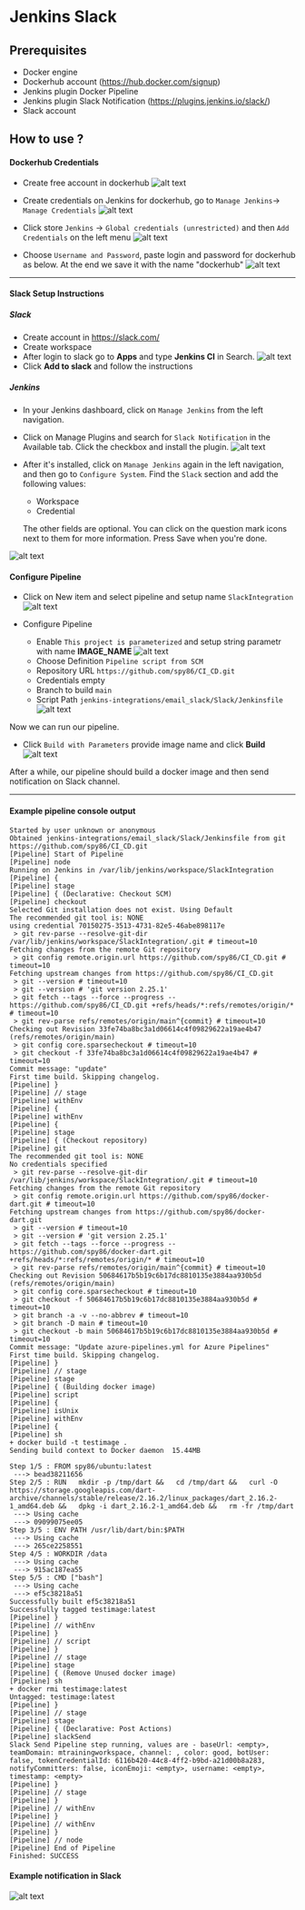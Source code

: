 # Jenkins Slack

## Prerequisites
* Docker engine
* Dockerhub account (https://hub.docker.com/signup)
* Jenkins plugin Docker Pipeline
* Jenkins plugin Slack Notification (https://plugins.jenkins.io/slack/)
* Slack account

## How to use ?

#### Dockerhub Credentials
* Create free account in dockerhub
![alt text](/images/dockerhub.png "")

* Create credentials on Jenkins for dockerhub, go to `Manage Jenkins`-> `Manage Credentials`
![alt text](/images/Jenkins1.png "")

* Click store `Jenkins` -> `Global credentials (unrestricted)` and then `Add Credentials` on the left menu
![alt text](/images/Jenkins2.png "")

* Choose `Username and Password`, paste login and password for dockerhub as below. At the end we save it with the name "dockerhub"
![alt text](/images/Jenkins3.png "")

---
#### Slack Setup Instructions

##### Slack
* Create account in https://slack.com/
* Create workspace 
* After login to slack go to **Apps** and type **Jenkins CI** in Search.
![alt text](/images/Jenkins18.png "")
* Click **Add to slack** and follow the instructions

##### Jenkins
* In your Jenkins dashboard, click on `Manage Jenkins` from the left navigation.
* Click on Manage Plugins and search for `Slack Notification` in the Available tab. Click the checkbox and install the plugin.
![alt text](/images/Jenkins16.png "")
* After it's installed, click on `Manage Jenkins` again in the left navigation, and then go to `Configure System`. Find the `Slack` section and add the following values:
  * Workspace
  * Credential  

  The other fields are optional. You can click on the question mark icons next to them for more information. Press Save when you're done.

![alt text](/images/Jenkins17.png "")

#### Configure Pipeline
* Click on New item and select pipeline and setup name `SlackIntegration`
![alt text](/images/Jenkins19.png "")

* Configure Pipeline
  * Enable `This project is parameterized` and setup string parametr with name **IMAGE_NAME**
![alt text](/images/Jenkins20.png "")
  * Choose Definition `Pipeline script from SCM`
  * Repository URL `https://github.com/spy86/CI_CD.git`
  * Credentials empty
  * Branch to build `main`
  * Script Path `jenkins-integrations/email_slack/Slack/Jenkinsfile`
![alt text](/images/Jenkins21.png "")


Now we can run our pipeline. 

* Click `Build with Parameters` provide image name and click **Build**
![alt text](/images/Jenkins22.png "")

After a while, our pipeline should build a docker image and then send notification on Slack channel.

---
#### Example pipeline console output

```
Started by user unknown or anonymous
Obtained jenkins-integrations/email_slack/Slack/Jenkinsfile from git https://github.com/spy86/CI_CD.git
[Pipeline] Start of Pipeline
[Pipeline] node
Running on Jenkins in /var/lib/jenkins/workspace/SlackIntegration
[Pipeline] {
[Pipeline] stage
[Pipeline] { (Declarative: Checkout SCM)
[Pipeline] checkout
Selected Git installation does not exist. Using Default
The recommended git tool is: NONE
using credential 70150275-3513-4731-82e5-46abe898117e
 > git rev-parse --resolve-git-dir /var/lib/jenkins/workspace/SlackIntegration/.git # timeout=10
Fetching changes from the remote Git repository
 > git config remote.origin.url https://github.com/spy86/CI_CD.git # timeout=10
Fetching upstream changes from https://github.com/spy86/CI_CD.git
 > git --version # timeout=10
 > git --version # 'git version 2.25.1' 
 > git fetch --tags --force --progress -- https://github.com/spy86/CI_CD.git +refs/heads/*:refs/remotes/origin/* # timeout=10
 > git rev-parse refs/remotes/origin/main^{commit} # timeout=10
Checking out Revision 33fe74ba8bc3a1d06614c4f09829622a19ae4b47 (refs/remotes/origin/main)
 > git config core.sparsecheckout # timeout=10
 > git checkout -f 33fe74ba8bc3a1d06614c4f09829622a19ae4b47 # timeout=10
Commit message: "update"
First time build. Skipping changelog.
[Pipeline] }
[Pipeline] // stage
[Pipeline] withEnv
[Pipeline] {
[Pipeline] withEnv
[Pipeline] {
[Pipeline] stage
[Pipeline] { (Checkout repository)
[Pipeline] git
The recommended git tool is: NONE
No credentials specified
 > git rev-parse --resolve-git-dir /var/lib/jenkins/workspace/SlackIntegration/.git # timeout=10
Fetching changes from the remote Git repository
 > git config remote.origin.url https://github.com/spy86/docker-dart.git # timeout=10
Fetching upstream changes from https://github.com/spy86/docker-dart.git
 > git --version # timeout=10
 > git --version # 'git version 2.25.1'
 > git fetch --tags --force --progress -- https://github.com/spy86/docker-dart.git +refs/heads/*:refs/remotes/origin/* # timeout=10
 > git rev-parse refs/remotes/origin/main^{commit} # timeout=10
Checking out Revision 50684617b5b19c6b17dc8810135e3884aa930b5d (refs/remotes/origin/main)
 > git config core.sparsecheckout # timeout=10
 > git checkout -f 50684617b5b19c6b17dc8810135e3884aa930b5d # timeout=10
 > git branch -a -v --no-abbrev # timeout=10
 > git branch -D main # timeout=10
 > git checkout -b main 50684617b5b19c6b17dc8810135e3884aa930b5d # timeout=10
Commit message: "Update azure-pipelines.yml for Azure Pipelines"
First time build. Skipping changelog.
[Pipeline] }
[Pipeline] // stage
[Pipeline] stage
[Pipeline] { (Building docker image)
[Pipeline] script
[Pipeline] {
[Pipeline] isUnix
[Pipeline] withEnv
[Pipeline] {
[Pipeline] sh
+ docker build -t testimage .
Sending build context to Docker daemon  15.44MB

Step 1/5 : FROM spy86/ubuntu:latest
 ---> bead38211656
Step 2/5 : RUN   mkdir -p /tmp/dart &&   cd /tmp/dart &&   curl -O https://storage.googleapis.com/dart-archive/channels/stable/release/2.16.2/linux_packages/dart_2.16.2-1_amd64.deb &&   dpkg -i dart_2.16.2-1_amd64.deb &&   rm -fr /tmp/dart
 ---> Using cache
 ---> 09099075ee05
Step 3/5 : ENV PATH /usr/lib/dart/bin:$PATH
 ---> Using cache
 ---> 265ce2258551
Step 4/5 : WORKDIR /data
 ---> Using cache
 ---> 915ac187ea55
Step 5/5 : CMD ["bash"]
 ---> Using cache
 ---> ef5c38218a51
Successfully built ef5c38218a51
Successfully tagged testimage:latest
[Pipeline] }
[Pipeline] // withEnv
[Pipeline] }
[Pipeline] // script
[Pipeline] }
[Pipeline] // stage
[Pipeline] stage
[Pipeline] { (Remove Unused docker image)
[Pipeline] sh
+ docker rmi testimage:latest
Untagged: testimage:latest
[Pipeline] }
[Pipeline] // stage
[Pipeline] stage
[Pipeline] { (Declarative: Post Actions)
[Pipeline] slackSend
Slack Send Pipeline step running, values are - baseUrl: <empty>, teamDomain: mtrainingworkspace, channel: , color: good, botUser: false, tokenCredentialId: 6116b420-44c8-4ff2-b9bd-a21d00b8a283, notifyCommitters: false, iconEmoji: <empty>, username: <empty>, timestamp: <empty>
[Pipeline] }
[Pipeline] // stage
[Pipeline] }
[Pipeline] // withEnv
[Pipeline] }
[Pipeline] // withEnv
[Pipeline] }
[Pipeline] // node
[Pipeline] End of Pipeline
Finished: SUCCESS
```
#### Example notification in Slack

![alt text](/images/Jenkins23.png "")